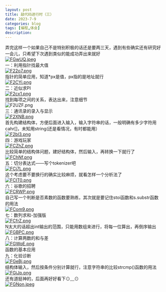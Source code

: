 ```yaml
---
layout: post
title: 敲代码进行时（三）
date: 2023-7-9
categories: blog
tags: [编程,体会]
description: 
---
```

弄完这样一个如果自己不是特别积极的话还是要两三天，遇到有些确实还有研究好一会儿，只希望下次遇到类似的能成功弄出来就好<br>
[![FGwUQ.jpeg](https://imglink.win/image/2023/07/09/FGwUQ.jpeg)](https://imglink.org/image/FGwUQ)<br>
一：利用指针找最大值<br>
[![F22o7.png](https://imglink.win/image/2023/07/07/F22o7.png)](https://imglink.org/image/F22o7)<br>
指针的简单应用，知道*px是值，px指的是地址就行<br>
[![F2CYi.png](https://imglink.win/image/2023/07/07/F2CYi.png)](https://imglink.org/image/F2CYi)<br>
二：近似求PI<br>
[![F2cx1.png](https://imglink.win/image/2023/07/07/F2cx1.png)](https://imglink.org/image/F2cx1)<br>
找到每项之间的关系，表达出来，注意细节<br>
![F2UZF.png](https://imglink.win/image/2023/07/07/F2UZF.png)<br>
三：通讯录的录入与显示<br>
[![F2XNB.png](https://imglink.win/image/2023/07/07/F2XNB.png)](https://imglink.org/image/F2XNB)<br>
首先构建结构体，方便后面进入输入，输入字符串的话，一般明确有多少字符用cahr[]，未知用string(还是看情况，有时都能用）<br>
[![F2bl3.png](https://imglink.win/image/2023/07/07/F2bl3.png)](https://imglink.org/image/F2bl3)<br>
四：游戏玩家<br>
[![FCZhZ.png](https://imglink.win/image/2023/07/07/FCZhZ.png)](https://imglink.org/image/FCZhZ)<br>
比较简单的结构体问题，建好结构体，然后输入，再转换一下就行了<br>
[![FChNf.png](https://imglink.win/image/2023/07/07/FChNf.png)](https://imglink.org/image/FChNf)<br>
五：切分表达式——写个tokenizer吧<br>
[![FCj7L.png](https://imglink.win/image/2023/07/07/FCj7L.png)](https://imglink.org/image/FCj7L)<br>
这个考虑要不要换行的确实比较麻烦，就看怎样一个分析法了<br>
[![FCIT0.png](https://imglink.win/image/2023/07/07/FCIT0.png)](https://imglink.org/image/FCIT0)<br>
六：谷歌的招聘<br>
[![FCRWP.png](https://imglink.win/image/2023/07/07/FCRWP.png)](https://imglink.org/image/FCRWP)<br>
自己写一个判断是否素数的函数要熟练，其次就是要记住stoi函数和s.substr函数的用法<br>
[![FCom9.png](https://imglink.win/image/2023/07/07/FCom9.png)](https://imglink.org/image/FCom9)<br>
七：数列求和-加强版<br>
[![FCfrZ.png](https://imglink.win/image/2023/07/08/FCfrZ.png)](https://imglink.org/image/FCfrZ)<br>
N太大的话超出int输出的范围，只能用数组来进行，将每一位算出，再倒序输出<br>
[![FGBPC.png](https://imglink.win/image/2023/07/09/FGBPC.png)](https://imglink.org/image/FGBPC)<br>
八：计算两数的和与差<br>
[![FGWqE.png](https://imglink.win/image/2023/07/09/FGWqE.png)](https://imglink.org/image/FGWqE)<br>
函数的基本应用<br>
九：化验诊断<br>
[![FGeBj.png](https://imglink.win/image/2023/07/09/FGeBj.png)](https://imglink.org/image/FGeBj)<br>
结构体输入，然后按条件分别计算就行，注意字符串的比较strcmp()函数的用法<br>
[![FGiJp.png](https://imglink.win/image/2023/07/09/FGiJp.png)](https://imglink.org/image/FGiJp)<br>
还有道挺神的，后面再好好看下⊙﹏⊙<br>
[![FGNon.jpeg](https://imglink.win/image/2023/07/09/FGNon.jpeg)](https://imglink.org/image/FGNon)<br>

